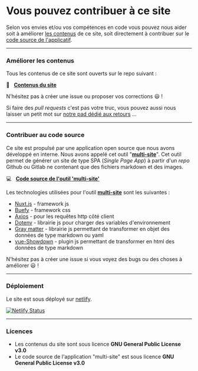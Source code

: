 
# Vous pouvez contribuer à ce site

Selon vos envies et/ou vos compétences en code vous pouvez nous aider soit à améliorer [les contenus][site_contents] de ce site, soit directement à contribuer sur le [code source de l'applicatif][repo_app].

---

### Améliorer les contenus

Tous les contenus de ce site sont ouverts sur le repo suivant :

📁 &nbsp; [**Contenus du site**][site_contents]

N'hésitez pas à créer une issue ou proposer vos corrections 😃 !

Si faire des *pull requests* c'est pas votre truc, vous pouvez aussi nous laisser un petit mot sur [notre pad dédié aux retours][pad_feedbacks] ...


----

### Contribuer au code source

Ce site est propulsé par une application open source que nous avons développé en interne. Nous avons appelé cet outil "**[multi-site][repo_app]**". Cet outil permet de générer un site de type SPA (*Single Page App*) à partir d'un *repo* Github ou Gitlab ne contenant que des fichiers markdown et des images. 

💻 &nbsp; [**Code source de l'outil 'multi-site'**][repo_app]


Les technologies utilisées pour l'outil **[multi-site][repo_app]** sont les suivantes : 
- [Nuxt.js](https://nuxtjs.org) - framework js
- [Buefy](https://buefy.org/documentation) - framework css
- [Axios](https://axios-http.com/) - pour les requêtes http côté client
- [Dotenv](https://www.npmjs.com/package/dotenv) - librairie js pour charger des variables d'environnement 
- [Gray matter](https://www.npmjs.com/package/gray-matter) - librairie js permettant de transformer en objet des données de type markdown ou yaml
- [vue-Showdown](https://vue-showdown.js.org/) - plugin js permettant de transformer en html des données de type markdown

N'hésitez pas à créer une issue si vous voyez des bugs ou des choses à améliorer 😃 !


---


### Déploiement

Le site est sous déployé sur [netlify](https://www.netlify.com/).

[![Netlify Status](https://api.netlify.com/api/v1/badges/5a774814-2a6a-4da7-a8b5-1cc3d654df2a/deploy-status)](https://app.netlify.com/sites/multi-site-app-test/deploys)

---

### Licences

- Les contenus du site sont sous licence **GNU General Public License v3.0**
- Le code source de l'application "multi-site" est sous licence **GNU General Public License v3.0**



[site_contents]: https://github.com/co-demos/multi-site-contents
[pad_feedbacks]: https://hackmd.io/@multi/retours-site-multi
[repo_app]: https://github.com/co-demos/multi-site-app
